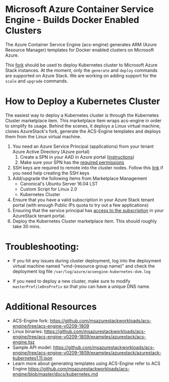 # Microsoft Azure Container Service Engine - Builds Docker Enabled Clusters

The Azure Container Service Engine (acs-engine) generates ARM (Azure Resource Manager) templates for Docker enabled clusters on Microsoft Azure.

This [fork](https://github.com/msazurestackworkloads/acs-engine) should be used to deploy Kubernetes cluster to Microsoft Azure Stack instances. At the moment, only the `generate` and `deploy` commands are supported on Azure Stack. We are working on adding support for the `scale` and `upgrade` commands.

# How to Deploy a Kubernetes Cluster

The easiest way to deploy a Kubernetes cluster is through the Kubernetes Cluster marketplace item. This marketplace item wraps acs-engine in order to simplify its usage. Behind the scenes, it deploys a Linux virtual machine, clones AzureStack's fork, generate the ACS-Engine templates and deploys them from the Linux virtual machine.

1. You need an Azure Service Principal (applications) from your tenant Azure Active Directory (Azure portal)
    1. Create a SPN in your AAD in Azure portal ([instructions](https://docs.microsoft.com/en-us/azure/azure-resource-manager/resource-group-create-service-principal-portal#create-an-azure-active-directory-application))
    2. Make sure your SPN has the [required permissions](https://docs.microsoft.com/en-us/azure/active-directory/develop/howto-create-service-principal-portal#check-azure-active-directory-permissions)
2. SSH keys are required to remote into the cluster nodes. Follow this [link](https://github.com/msazurestackworkloads/acs-engine/blob/master/docs/ssh.md#ssh-key-generation) if you need help creating the SSH keys
3. Add/upgrade the following items from Marketplace Management
    - Canonical's Ubuntu Server 16.04 LST
    - Custom Script for Linux 2.0
    - Kubernetes Cluster
4. Ensure that you have a valid subscription in your Azure Stack tenant portal (with enough Public IPs quota to try out a few applications)
5. Ensuring that the service principal has [access to the subscription](https://docs.microsoft.com/en-us/azure/azure-resource-manager/resource-group-create-service-principal-portal#assign-application-to-role) in your AzureStack tenant portal.
6. Deploy the Kubernetes Cluster marketplace item. This should roughly take 30 mins.

# Troubleshooting:
- If you hit any issues during cluster deployment, log into the deployment virtual machine named "vmd-(resource group name)" and check the deployment log file `/var/log/azure/acsengine-kubernetes-dvm.log`

- If you need to deploy a new cluster, make sure to modify `masterProfileDnsPrefix` so that you can have a unique DNS name.

# Additional Resources

- ACS-Engine fork:
  https://github.com/msazurestackworkloads/acs-engine/tree/acs-engine-v0209-1809
- Linux binaries:
  https://github.com/msazurestackworkloads/acs-engine/tree/acs-engine-v0209-1809/examples/azurestack/acs-engine.tgz
- Sample API model:
  https://github.com/msazurestackworkloads/acs-engine/tree/acs-engine-v0209-1809/examples/azurestack/azurestack-kubernetes1.11.json
- Learn more about generating templates using ACS-Engine refer to ACS Engine
  https://github.com/msazurestackworkloads/acs-engine/blob/master/docs/kubernetes.md
